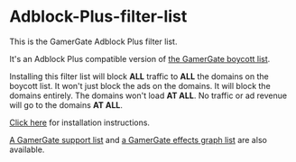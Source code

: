 Adblock-Plus-filter-list
========================

This is the GamerGate Adblock Plus filter list.

It's an Adblock Plus compatible version of [the GamerGate boycott list](http://makealist.com/content/quinngategamergate-boycott-list).

Installing this filter list will block **ALL** traffic to **ALL** the domains on the boycott list. It won't just block the ads on the domains. It will block the domains entirely. The domains won't load **AT ALL**. No traffic or ad revenue will go to the domains **AT ALL**.

[Click here](https://rawgit.com/GamerGate/Adblock-Plus-filter-list/master/install.html) for installation instructions.

[A GamerGate support list](http://makealist.com/content/quinngategamergate-support-list) and [a GamerGate effects graph list](http://makealist.com/content/gamergate-watch-them-fall) are also available.
